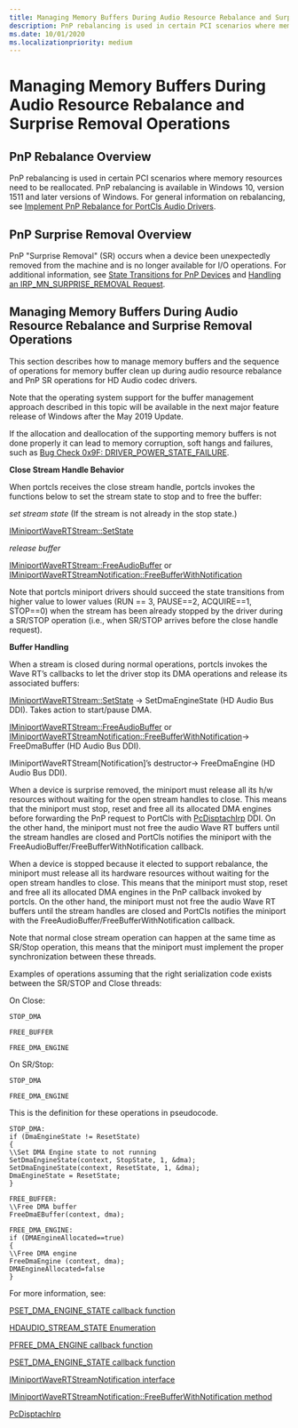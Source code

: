 ```yaml
---
title: Managing Memory Buffers During Audio Resource Rebalance and Surprise Removal Operations
description: PnP rebalancing is used in certain PCI scenarios where memory resources need to be reallocated. Memory Buffers need to be managed properly to avoid issues.
ms.date: 10/01/2020
ms.localizationpriority: medium
---
```


# Managing Memory Buffers During Audio Resource Rebalance and Surprise Removal Operations

## PnP Rebalance Overview

PnP rebalancing is used in certain PCI scenarios where memory resources need to be reallocated. PnP rebalancing is available in Windows 10, version 1511 and later versions of Windows. For general information on rebalancing, see [Implement PnP Rebalance for PortCls Audio Drivers](implement-pnp-rebalance-for-portcls-audio-drivers.md).

## PnP Surprise Removal Overview

PnP "Surprise Removal" (SR) occurs when a device been unexpectedly removed from the machine and is no longer available for I/O operations. For additional information, see [State Transitions for PnP Devices](../kernel/state-transitions-for-pnp-devices.md) and [Handling an IRP_MN_SURPRISE_REMOVAL Request](../kernel/handling-an-irp-mn-surprise-removal-request.md).

## Managing Memory Buffers During Audio Resource Rebalance and Surprise Removal Operations

This section describes how to manage memory buffers and the sequence of operations for memory buffer clean up during audio resource rebalance and PnP SR operations for HD Audio codec drivers.

Note that the operating system support for the buffer management approach described in this topic will be available in the next major feature release of Windows after the May 2019 Update.

If the allocation and deallocation of the supporting memory buffers is not done properly it can lead to memory corruption, soft hangs and failures, such as [Bug Check 0x9F: DRIVER_POWER_STATE_FAILURE](../debugger/bug-check-0x9f--driver-power-state-failure.md).


**Close Stream Handle Behavior**

When portcls receives the close stream handle, portcls invokes the functions below to set the stream state to stop and to free the buffer:

*set stream state* (If the stream is not already in the stop state.)

[IMiniportWaveRTStream::SetState](/windows-hardware/drivers/ddi/portcls/nf-portcls-iminiportwavertstream-setstate)

*release buffer*  

[IMiniportWaveRTStream::FreeAudioBuffer](/windows-hardware/drivers/ddi/portcls/nf-portcls-iminiportwavertstream-freeaudiobuffer) or [IMiniportWaveRTStreamNotification::FreeBufferWithNotification](/windows-hardware/drivers/ddi/portcls/nf-portcls-iminiportwavertstreamnotification-freebufferwithnotification)

Note that portcls miniport drivers should succeed the state transitions from higher value to lower values (RUN == 3, PAUSE==2, ACQUIRE==1, STOP==0) when the stream has been already stopped by the driver during a SR/STOP operation (i.e., when SR/STOP arrives before the close handle request).

**Buffer Handling**

When a stream is closed during normal operations, portcls invokes the Wave RT’s callbacks to let the driver stop its DMA operations and release its associated buffers:

[IMiniportWaveRTStream::SetState](/windows-hardware/drivers/ddi/portcls/nf-portcls-iminiportwavertstream-setstate) -> SetDmaEngineState (HD Audio Bus DDI). Takes action to start/pause DMA.

[IMiniportWaveRTStream::FreeAudioBuffer](/windows-hardware/drivers/ddi/portcls/nf-portcls-iminiportwavertstream-freeaudiobuffer) or [IMiniportWaveRTStreamNotification::FreeBufferWithNotification](/windows-hardware/drivers/ddi/portcls/nf-portcls-iminiportwavertstreamnotification-freebufferwithnotification)-> FreeDmaBuffer (HD Audio Bus DDI).

IMiniportWaveRTStream[Notification]’s destructor-> FreeDmaEngine (HD Audio Bus DDI). 

When a device is surprise removed, the miniport must release all its h/w resources without waiting for the open stream handles to close. This means that the miniport must stop, reset and free all its allocated DMA engines before forwarding the PnP request to PortCls with [PcDisptachIrp](/windows-hardware/drivers/ddi/portcls/nf-portcls-pcdispatchirp) DDI. On the other hand, the miniport must not free the audio Wave RT buffers until the stream handles are closed and PortCls notifies the miniport with the FreeAudioBuffer/FreeBufferWithNotification callback.

When a device is stopped because it elected to support rebalance, the miniport must release all its hardware resources without waiting for the open stream handles to close. This means that the miniport must stop, reset and free all its allocated DMA engines in the PnP callback invoked by portcls. On the other hand, the miniport must not free the audio Wave RT buffers until the stream handles are closed and PortCls notifies the miniport with the FreeAudioBuffer/FreeBufferWithNotification callback.

Note that normal close stream operation can happen at the same time as SR/Stop operation, this means that the miniport must implement the proper synchronization between these threads.

Examples of operations assuming that the right serialization code exists between the SR/STOP and Close threads:


On Close:

```
STOP_DMA

FREE_BUFFER

FREE_DMA_ENGINE
```

On SR/Stop:

```
STOP_DMA

FREE_DMA_ENGINE
```

This is the definition for these operations in pseudocode.

```
STOP_DMA:
if (DmaEngineState != ResetState)
{
\\Set DMA Engine state to not running
SetDmaEngineState(context, StopState, 1, &dma);
SetDmaEngineState(context, ResetState, 1, &dma);
DmaEngineState = ResetState;
}
```


```
FREE_BUFFER:
\\Free DMA buffer
FreeDmaEBuffer(context, dma);
```


```
FREE_DMA_ENGINE:
if (DMAEngineAllocated==true)
{
\\Free DMA engine
FreeDmaEngine (context, dma);
DMAEngineAllocated=false
}
```

For more information, see:

[PSET_DMA_ENGINE_STATE callback function](/windows-hardware/drivers/ddi/hdaudio/nc-hdaudio-pset_dma_engine_state)

[HDAUDIO_STREAM_STATE Enumeration](/windows-hardware/drivers/ddi/hdaudio/ne-hdaudio-_hdaudio_stream_state)

[PFREE_DMA_ENGINE callback function](/windows-hardware/drivers/ddi/hdaudio/nc-hdaudio-pfree_dma_engine)

[PSET_DMA_ENGINE_STATE callback function](/windows-hardware/drivers/ddi/hdaudio/nc-hdaudio-pset_dma_engine_state)

[IMiniportWaveRTStreamNotification interface](/windows-hardware/drivers/ddi/portcls/nn-portcls-iminiportwavertstreamnotification)

[IMiniportWaveRTStreamNotification::FreeBufferWithNotification method](/windows-hardware/drivers/ddi/portcls/nf-portcls-iminiportwavertstreamnotification-freebufferwithnotification)

[PcDisptachIrp](/windows-hardware/drivers/ddi/portcls/nf-portcls-pcdispatchirp)